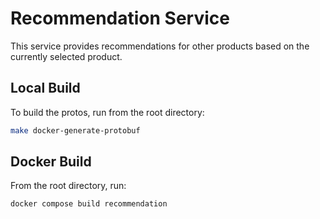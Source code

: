# Recommendation Service

This service provides recommendations for other products based on the currently
selected product.

## Local Build

To build the protos, run from the root directory:

```sh
make docker-generate-protobuf
```

## Docker Build

From the root directory, run:

```sh
docker compose build recommendation
```
